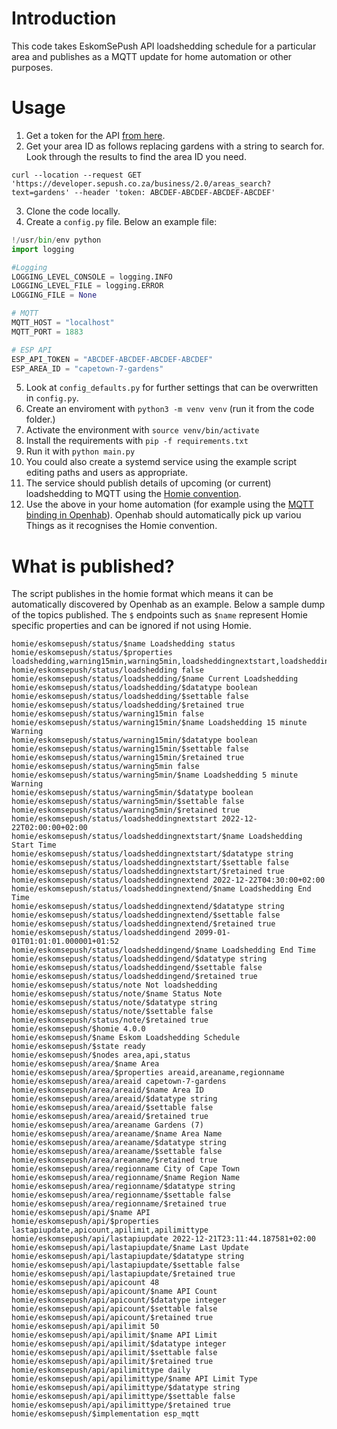 # Introduction

This code takes EskomSePush API loadshedding schedule for a particular area and publishes as a MQTT update for home automation or other purposes.

# Usage

1. Get a token for the API [from here](https://eskomsepush.gumroad.com/l/api).
2. Get your area ID as follows replacing gardens with a string to search for.  Look through the results to find the area ID you need.
```
curl --location --request GET 'https://developer.sepush.co.za/business/2.0/areas_search?text=gardens' --header 'token: ABCDEF-ABCDEF-ABCDEF-ABCDEF'
```
3. Clone the code locally.
4. Create a `config.py` file.  Below an example file:
```python
!/usr/bin/env python
import logging

#Logging
LOGGING_LEVEL_CONSOLE = logging.INFO
LOGGING_LEVEL_FILE = logging.ERROR
LOGGING_FILE = None

# MQTT
MQTT_HOST = "localhost"
MQTT_PORT = 1883

# ESP API
ESP_API_TOKEN = "ABCDEF-ABCDEF-ABCDEF-ABCDEF"
ESP_AREA_ID = "capetown-7-gardens"
```
5. Look at `config_defaults.py` for further settings that can be overwritten in `config.py`.
6. Create an enviroment with `python3 -m venv venv` (run it from the code folder.)
7. Activate the environment with `source venv/bin/activate`
8. Install the requirements with `pip -f requirements.txt`
9. Run it with `python main.py`
10.  You could also create a systemd service using the example script editing paths and users as appropriate.
11. The service should publish details of upcoming (or current) loadshedding to MQTT using the [Homie convention](https://homieiot.github.io/).  
12. Use the above in your home automation (for example using the [MQTT binding in Openhab](https://www.openhab.org/addons/bindings/mqtt/)). Openhab should automatically pick up variou Things as it recognises the Homie convention.

# What is published?

The script publishes in the homie format which means it can be automatically discovered by Openhab as an example.  Below a sample dump of the topics published.  The `$` endpoints such as `$name` represent Homie specific properties and can be ignored if not using Homie.


```
homie/eskomsepush/status/$name Loadshedding status
homie/eskomsepush/status/$properties loadshedding,warning15min,warning5min,loadsheddingnextstart,loadsheddingnextend,loadsheddingend,note
homie/eskomsepush/status/loadshedding false
homie/eskomsepush/status/loadshedding/$name Current Loadshedding
homie/eskomsepush/status/loadshedding/$datatype boolean
homie/eskomsepush/status/loadshedding/$settable false
homie/eskomsepush/status/loadshedding/$retained true
homie/eskomsepush/status/warning15min false
homie/eskomsepush/status/warning15min/$name Loadshedding 15 minute Warning
homie/eskomsepush/status/warning15min/$datatype boolean
homie/eskomsepush/status/warning15min/$settable false
homie/eskomsepush/status/warning15min/$retained true
homie/eskomsepush/status/warning5min false
homie/eskomsepush/status/warning5min/$name Loadshedding 5 minute Warning
homie/eskomsepush/status/warning5min/$datatype boolean
homie/eskomsepush/status/warning5min/$settable false
homie/eskomsepush/status/warning5min/$retained true
homie/eskomsepush/status/loadsheddingnextstart 2022-12-22T02:00:00+02:00
homie/eskomsepush/status/loadsheddingnextstart/$name Loadshedding Start Time
homie/eskomsepush/status/loadsheddingnextstart/$datatype string
homie/eskomsepush/status/loadsheddingnextstart/$settable false
homie/eskomsepush/status/loadsheddingnextstart/$retained true
homie/eskomsepush/status/loadsheddingnextend 2022-12-22T04:30:00+02:00
homie/eskomsepush/status/loadsheddingnextend/$name Loadshedding End Time
homie/eskomsepush/status/loadsheddingnextend/$datatype string
homie/eskomsepush/status/loadsheddingnextend/$settable false
homie/eskomsepush/status/loadsheddingnextend/$retained true
homie/eskomsepush/status/loadsheddingend 2099-01-01T01:01:01.000001+01:52
homie/eskomsepush/status/loadsheddingend/$name Loadshedding End Time
homie/eskomsepush/status/loadsheddingend/$datatype string
homie/eskomsepush/status/loadsheddingend/$settable false
homie/eskomsepush/status/loadsheddingend/$retained true
homie/eskomsepush/status/note Not loadshedding
homie/eskomsepush/status/note/$name Status Note
homie/eskomsepush/status/note/$datatype string
homie/eskomsepush/status/note/$settable false
homie/eskomsepush/status/note/$retained true
homie/eskomsepush/$homie 4.0.0
homie/eskomsepush/$name Eskom Loadshedding Schedule
homie/eskomsepush/$state ready
homie/eskomsepush/$nodes area,api,status
homie/eskomsepush/area/$name Area
homie/eskomsepush/area/$properties areaid,areaname,regionname
homie/eskomsepush/area/areaid capetown-7-gardens
homie/eskomsepush/area/areaid/$name Area ID
homie/eskomsepush/area/areaid/$datatype string
homie/eskomsepush/area/areaid/$settable false
homie/eskomsepush/area/areaid/$retained true
homie/eskomsepush/area/areaname Gardens (7)
homie/eskomsepush/area/areaname/$name Area Name
homie/eskomsepush/area/areaname/$datatype string
homie/eskomsepush/area/areaname/$settable false
homie/eskomsepush/area/areaname/$retained true
homie/eskomsepush/area/regionname City of Cape Town
homie/eskomsepush/area/regionname/$name Region Name
homie/eskomsepush/area/regionname/$datatype string
homie/eskomsepush/area/regionname/$settable false
homie/eskomsepush/area/regionname/$retained true
homie/eskomsepush/api/$name API
homie/eskomsepush/api/$properties lastapiupdate,apicount,apilimit,apilimittype
homie/eskomsepush/api/lastapiupdate 2022-12-21T23:11:44.187581+02:00
homie/eskomsepush/api/lastapiupdate/$name Last Update
homie/eskomsepush/api/lastapiupdate/$datatype string
homie/eskomsepush/api/lastapiupdate/$settable false
homie/eskomsepush/api/lastapiupdate/$retained true
homie/eskomsepush/api/apicount 48
homie/eskomsepush/api/apicount/$name API Count
homie/eskomsepush/api/apicount/$datatype integer
homie/eskomsepush/api/apicount/$settable false
homie/eskomsepush/api/apicount/$retained true
homie/eskomsepush/api/apilimit 50
homie/eskomsepush/api/apilimit/$name API Limit
homie/eskomsepush/api/apilimit/$datatype integer
homie/eskomsepush/api/apilimit/$settable false
homie/eskomsepush/api/apilimit/$retained true
homie/eskomsepush/api/apilimittype daily
homie/eskomsepush/api/apilimittype/$name API Limit Type
homie/eskomsepush/api/apilimittype/$datatype string
homie/eskomsepush/api/apilimittype/$settable false
homie/eskomsepush/api/apilimittype/$retained true
homie/eskomsepush/$implementation esp_mqtt
```
